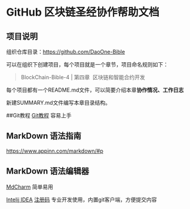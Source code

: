 # GitHub 区块链圣经协作帮助文档

## 项目说明
组织仓库目录：https://github.com/DaoOne-Bible

可以在组织下创建项目，每个项目就是一个章节，项目命名规则如下：

> BlockChain-Bible-4 | 第四章  区块链和智能合约开发 

每个项目都有一个README.md文件，可以简要介绍本章**协作情况、工作日志**

新建SUMMARY.md文件编写本章目录结构。


##Git教程
[Git教程](https://www.liaoxuefeng.com/wiki/0013739516305929606dd18361248578c67b8067c8c017b000) 
容易上手


## MarkDown 语法指南
https://www.appinn.com/markdown/#p

## MarkDown 语法编辑器
[MdCharm](http://www.mdcharm.com/) 简单易用

[Intelij IDEA](https://www.jetbrains.com/idea/) 
[注册码](http://idea.lanyus.com/) 专业开发使用，内置git客户端，方便提交内容



